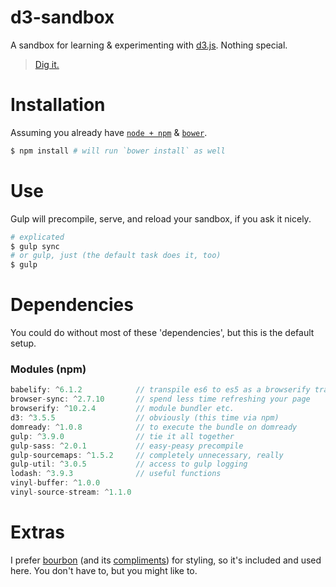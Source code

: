 d3-sandbox
==========
A sandbox for learning & experimenting with [d3.js](http://d3js.org/). Nothing special.

> [Dig it.](https://youtu.be/V-OYKd8SVrI)

# Installation
Assuming you already have [`node + npm`](https://nodejs.org/) & [`bower`](http://bower.io).

```bash
$ npm install # will run `bower install` as well
```

# Use
Gulp will precompile, serve, and reload your sandbox, if you ask it nicely.
```bash
# explicated
$ gulp sync
# or gulp, just (the default task does it, too)
$ gulp
```

# Dependencies
You could do without most of these 'dependencies', but this is the default setup.

### Modules (npm)
```js
babelify: ^6.1.2            // transpile es6 to es5 as a browserify transform
browser-sync: ^2.7.10       // spend less time refreshing your page
browserify: ^10.2.4         // module bundler etc.
d3: ^3.5.5                  // obviously (this time via npm)
domready: ^1.0.8            // to execute the bundle on domready
gulp: ^3.9.0                // tie it all together
gulp-sass: ^2.0.1           // easy-peasy precompile
gulp-sourcemaps: ^1.5.2     // completely unnecessary, really
gulp-util: ^3.0.5           // access to gulp logging
lodash: ^3.9.3              // useful functions
vinyl-buffer: ^1.0.0
vinyl-source-stream: ^1.1.0
```

# Extras
I prefer [bourbon](http://bourbon.io) (and its [compliments](http://bitters.bourbon.io)) for styling, so it's included and used here. You don't have to, but you might like to.

